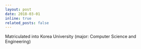 ```yaml
---
layout: post
date: 2018-03-01 
inline: true
related_posts: false
---
```


Matriculated into Korea University (major: Computer Science and Engineering)
